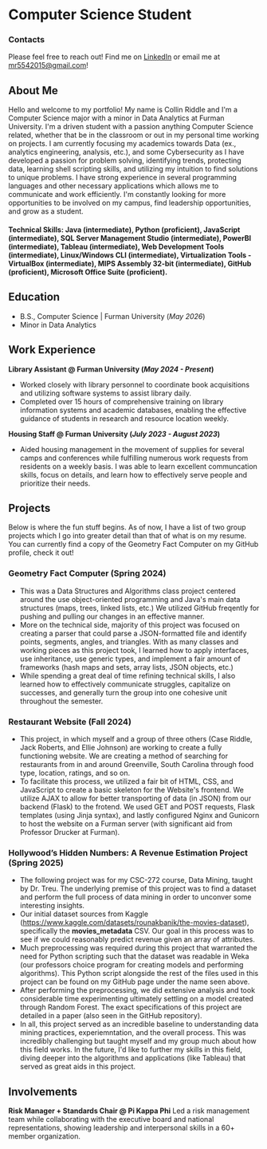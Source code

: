 # Computer Science Student

### Contacts
Please feel free to reach out! Find me on [LinkedIn](https://www.linkedin.com/in/collin-riddle-a8112a299/) or email me at mr5542015@gmail.com!

## About Me
Hello and welcome to my portfolio! My name is Collin Riddle and I'm a Computer Science major with a minor in Data Analytics at Furman University. I'm a driven student with a passion anything Computer Science related, whether that be in the classroom or out in my personal time working on projects. I am currently focusing my academics towards Data (ex., analytics engineering, analysis, etc.), and some Cybersecurity as I have developed a passion for problem solving, identifying trends, protecting data, learning shell scripting skills, and utilizing my intuition to find solutions to unique problems. I have strong experience in several programming languages and other necessary applications which allows me to communicate and work efficiently. I'm constantly looking for more opportunities to be involved on my campus, find leadership opportunities, and grow as a student.

#### Technical Skills: Java (intermediate), Python (proficient), JavaScript (intermediate), SQL Server Management Studio (intermediate), PowerBI (intermediate), Tableau (intermediate), Web Development Tools (intermediate), Linux/Windows CLI (intermediate), Virtualization Tools - VirtualBox (intermediate), MIPS Assembly 32-bit (intermediate), GitHub (proficient), Microsoft Office Suite (proficient).

## Education		        		
- B.S., Computer Science | Furman University (_May 2026_)
- Minor in Data Analytics

## Work Experience
**Library Assistant @ Furman University (_May 2024 - Present_)**
- Worked closely with library personnel to coordinate book acquisitions and utilizing software systems to assist library daily.
- Completed over 15 hours of comprehensive training on library information systems and academic databases, enabling the effective guidance of students in research and resource location weekly.

**Housing Staff @ Furman University (_July 2023 - August 2023_)**
- Aided housing management in the movement of supplies for several camps and conferences while fulfilling numerous work requests from residents on a weekly basis. I was able to learn excellent communcation skills, focus on details, and learn how to effectively serve people and prioritize their needs.

## Projects
Below is where the fun stuff begins. As of now, I have a list of two group projects which I go into greater detail than that of what is on my resume. You can currently find a copy of the Geometry Fact Computer on my GitHub profile, check it out!

### Geometry Fact Computer (Spring 2024)
- This was a Data Structures and Algorithms class project centered around the use object-oriented programming and Java's main data structures (maps, trees, linked lists, etc.) We utilized GitHub freqently for pushing and pulling our changes in an effective manner.
- More on the technical side, majority of this project was focused on creating a parser that could parse a JSON-formatted file and identify points, segments, angles, and triangles. With as many classes and working pieces as this project took, I learned how to apply interfaces, use inheritance, use generic types, and implement a fair amount of frameworks (hash maps and sets, array lists, JSON objects, etc.) 
- While spending a great deal of time refining technical skills, I also learned how to effectively communicate struggles, capitalize on successes, and generally turn the group into one cohesive unit throughout the semester.

### Restaurant Website (Fall 2024)
- This project, in which myself and a group of three others (Case Riddle, Jack Roberts, and Ellie Johnson) are working to create a fully functioning website. We are creating a method of searching for restaurants from in and around Greenville, South Carolina through food type, location, ratings, and so on.
- To facilitate this process, we utilized a fair bit of HTML, CSS, and JavaScript to create a basic skeleton for the Website's frontend. We utilize AJAX to allow for better transporting of data (in JSON) from our backend (Flask) to the frotend. We  used GET and POST requests, Flask templates (using Jinja syntax), and lastly configured Nginx and Gunicorn to host the website on a Furman server (with significant aid from Professor Drucker at Furman).

### Hollywood’s Hidden Numbers: A Revenue Estimation Project (Spring 2025)
- The following project was for my CSC-272 course, Data Mining, taught by Dr. Treu. The underlying premise of this project was to find a dataset and perform the full process of data mining in order to unconver some interesting insights.
- Our initial dataset sources from Kaggle (https://www.kaggle.com/datasets/rounakbanik/the-movies-dataset), specifically the **movies_metadata** CSV. Our goal in this process was to see if we could reasonably predict revenue given an array of attributes.
- Much preprocessing was required during this project that warranted the need for Python scripting such that the dataset was readable in Weka (our professors choice program for creating models and performing algorithms). This Python script alongside the rest of the files used in this project can be found on my GitHub page under the name seen above.
- After performing the preprocessing, we did extensive analysis and took considerable time experimenting ultimately settling on a model created through Random Forest. The exact specifications of this project are detailed in a paper (also seen in the GitHub repository).
- In all, this project served as an incredible baseline to understanding data mining practices, experiemntation, and the overall process. This was incredibly challenging but taught myself and my group much about how this field works. In the future, I'd like to further my skills in this field, diving deeper into the algorithms and applications (like Tableau) that served as great aids in this project.

## Involvements
**Risk Manager + Standards Chair @ Pi Kappa Phi**
Led a risk management team while collaborating with the executive board and national representations, showing leadership and interpersonal skills in a 60+ member organization.
